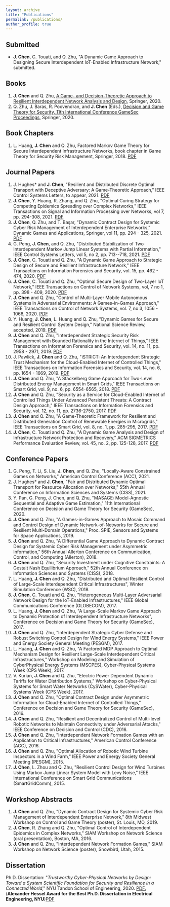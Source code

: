 ```yaml
---
layout: archive
title: "Publications"
permalink: /publications/
author_profile: true
---
```



Submitted
------
- **J. Chen**, C. Touati, and Q. Zhu, "A Dynamic Game Approach to Designing Secure Interdependent IoT-Enabled Infrastructure Network," submitted.


Books
------
1. **J. Chen** and Q. Zhu,  [A Game- and Decision-Theoretic Approach to Resilient Interdependent Network Analysis and Design](https://www.springer.com/gp/book/9783030234430), Springer, 2020.
2. Q. Zhu, J. Baras, R. Poovendran, and **J. Chen** (Eds.), [Decision and Game Theory for Security, 11th International Conference GameSec Proceedings](https://www.springer.com/gp/book/9783030647926), Springer, 2020.

Book Chapters
------
1. L. Huang, **J. Chen** and Q. Zhu, Factored Markov Game Theory for Secure Interdependent Infrastructure Networks, book chapter in Game Theory for Security Risk Management, Springer, 2018. [PDF](https://www.researchgate.net/profile/Linan_Huang2/publication/326242751_Factored_Markov_Game_Theory_for_Secure_Interdependent_Infrastructure_Networks/links/5c00642892851c63cab04b4f/Factored-Markov-Game-Theory-for-Secure-Interdependent-Infrastructure-Networks.pdf)

Journal Papers
------
1. J. Hughes* and **J. Chen**, "Resilient and Distributed Discrete Optimal Transport with Deceptive Adversary: A Game-Theoretic Approach," IEEE Control Systems Letters, to appear, 2021. [PDF](https://arxiv.org/pdf/2106.07455.pdf)
2. **J. Chen**, Y. Huang, R. Zhang, and Q. Zhu, "Optimal Curing Strategy for Competing Epidemics Spreading over Complex Networks," IEEE Transactions on Signal and Information Processing over Networks, vol 7, pp. 294-308, 2021. [PDF](https://arxiv.org/pdf/2011.14262.pdf)
3. **J. Chen**, Q. Zhu, and T. Başar, "Dynamic Contract Design for Systemic Cyber Risk Management of Interdependent Enterprise Networks," Dynamic Games and Applications, Springer, vol 11, pp. 294 - 325, 2021. [PDF](https://arxiv.org/pdf/1908.04431.pdf)
4. G. Peng, **J. Chen**, and Q. Zhu, "Distributed Stabilization of Two Interdependent Markov Jump Linear Systems with Partial Information," IEEE Control Systems Letters, vol 5, no 2, pp. 713--718, 2021. [PDF](https://arxiv.org/pdf/2003.06493.pdf)
5. **J. Chen**, C. Touati and Q. Zhu, "A Dynamic Game Approach to Strategic Design of Secure and Resilient Infrastructure Network," IEEE Transactions on Information Forensics and Security, vol. 15, pp. 462 - 474, 2020. [PDF](https://arxiv.org/pdf/1906.07185.pdf)
6. **J. Chen**, C. Touati and Q. Zhu, "Optimal Secure Design of Two-Layer IoT Network," IEEE Transactions on Control of Network Systems, vol, 7 no 1,  pp. 398 - 409, 2020. [PDF](https://arxiv.org/pdf/1707.07046v2.pdf)
7. **J. Chen** and Q. Zhu, "Control of Multi-Layer Mobile Autonomous Systems in Adversarial Environments: A Games-in-Games Approach," IEEE Transactions on Control of Network Systems, vol. 7, no 3, 1056 - 1068, 2020. [PDF](https://arxiv.org/pdf/1912.04082.pdf)
8. Y. Huang, **J. Chen**, L. Huang and Q. Zhu, "Dynamic Games for Secure and Resilient Control System Design," National Science Review, accepted, 2019. [PDF](https://academic.oup.com/nsr/advance-article/doi/10.1093/nsr/nwz218/5707431)
9. **J. Chen** and Q. Zhu, "Interdependent Strategic Security Risk Management with Bounded Rationality in the Internet of Things," IEEE Transactions on Information Forensics and Security, vol. 14, no. 11, pp. 2958 - 2971, 2019. [PDF](https://arxiv.org/pdf/1905.09341.pdf)
10. J. Pawlick, **J. Chen** and Q. Zhu, "iSTRICT: An Interdependent Strategic Trust Mechanism for the Cloud-Enabled Internet of Controlled Things," IEEE Transactions on Information Forensics and Security, vol. 14, no. 6, pp. 1654 - 1669, 2019. [PDF](https://arxiv.org/pdf/1805.00403.pdf)
11. **J. Chen** and Q. Zhu, "A Stackelberg Game Approach for Two-Level Distributed Energy Management in Smart Grids," IEEE Transactions on Smart Grid, vol. 9, no. 6, pp. 6554-6565, 2018. [PDF](https://arxiv.org/pdf/1608.08253.pdf)
12. **J. Chen** and Q. Zhu, "Security as a Service for Cloud-Enabled Internet of Controlled Things Under Advanced Persistent Threats: A Contract Design Approach," IEEE Transactions on Information Forensics and Security, vol. 12, no. 11, pp. 2736-2750, 2017. [PDF](https://drive.google.com/open?id=12aJbLe3V2SpeZKQkI2H5vjCfH9Y0pdYf)
13. **J. Chen** and Q. Zhu, "A Game-Theoretic Framework for Resilient and Distributed Generation Control of Renewable Energies in Microgrids," IEEE Transactions on Smart Grid, vol. 8, no. 1, pp. 285-295, 2017. [PDF](https://arxiv.org/pdf/1601.04583.pdf)
14. **J. Chen**, C. Touati and Q. Zhu, "A Dynamic Game Analysis and Design of Infrastructure Network Protection and Recovery," ACM SIGMETRICS Performance Evaluation Review, vol. 45, no. 2, pp. 125-128, 2017. [PDF](https://arxiv.org/pdf/1707.07054.pdf)

Conference Papers
------
1. G. Peng, T. Li, S. Liu, **J. Chen**, and Q. Zhu, "Locally-Aware Constrained Games on Networks," American Control Conference (ACC), 2021.
1. J. Hughes* and **J. Chen**, "Fair and Distributed Dynamic Optimal Transport for Resource Allocation over Networks," 55th Annual Conference on Information Sciences and Systems (CISS), 2021.
1. Y. Pan, G. Peng, J. Chen, and Q. Zhu, "MASAGE: Model-Agnostic Sequential and Adaptive Game Estimation," 11th International Conference on Decision and Game Theory for Security (GameSec), 2020.
1. **J. Chen** and Q. Zhu, "A Games-in-Games Approach to Mosaic Command and Control Design of Dynamic Network-of-Networks for Secure and Resilient Multi-Domain Operations," Proc. SPIE, Sensors and Systems for Space Applications, 2019.
1. **J. Chen** and Q. Zhu, "A Differential Game Approach to Dynamic Contract Design for Systemic Cyber Risk Management under Asymmetric Information," 56th Annual Allerton Conference on Communication, Control, and Computing (Allerton), 2018.
1. **J. Chen** and Q. Zhu, "Security Investment under Cognitive Constraints: A Gestalt Nash Equilibrium Approach," 52th Annual Conference on Information Sciences and Systems (CISS), 2018.
1. L. Huang, **J. Chen** and Q. Zhu, "Distributed and Optimal Resilient Control of Large-Scale Interdependent Critical Infrastructures", Winter Simulation Conference (WSC), 2018. 
1. **J. Chen**, C. Touati and Q. Zhu, "Heterogeneous Multi-Layer Adversarial Network Design for the IoT-Enabled Infrastructures," IEEE Global Communications Conference (GLOBECOM), 2017. 
1. L. Huang, **J. Chen** and Q. Zhu, "A Large-Scale Markov Game Approach to Dynamic Protection of Interdependent Infrastructure Networks", Conference on Decision and Game Theory for Security (GameSec), 2017. 
1. **J. Chen** and Q. Zhu, "Interdependent Strategic Cyber Defense and Robust Switching Control Design for Wind Energy Systems," IEEE Power and Energy Society General Meeting (PESGM), 2017. 
1. L. Huang, **J. Chen** and Q. Zhu, "A Factored MDP Approach to Optimal Mechanism Design for Resilient Large-Scale Interdependent Critical Infrastructures," Workshop on Modeling and Simulation of CyberPhysical Energy Systems (MSCPES), Cyber-Physical Systems Week (CPS Week), 2017. 
1. V. Kurian, **J. Chen** and Q. Zhu, "Electric Power Dependent Dynamic Tariffs for Water Distribution Systems," Workshop on Cyber-Physical Systems for Smart Water Networks (CySWater), Cyber-Physical Systems Week (CPS Week), 2017. 
1. **J. Chen** and Q. Zhu, "Optimal Contract Design under Asymmetric Information for Cloud-Enabled Internet of Controlled Things," Conference on Decision and Game Theory for Security (GameSec), 2016. 
1. **J. Chen** and Q. Zhu, "Resilient and Decentralized Control of Multi-level Robotic Networks to Maintain Connectivity under Adversarial Attacks," IEEE Conference on Decision and Control (CDC), 2016. 
1. **J. Chen** and Q. Zhu, "Interdependent Network Formation Games with an Application to Critical Infrastructures," American Control Conference (ACC), 2016. 
1. **J. Chen** and Q. Zhu, "Optimal Allocation of Robotic Wind Turbine Inspectors in a Wind Farm," IEEE Power and Energy Society General Meeting (PESGM), 2015. 
1. **J. Chen**, L. Zhou and Q. Zhu, "Resilient Control Design for Wind Turbines Using Markov Jump Linear System Model with Levy Noise," IEEE International Conference on Smart Grid Communications (SmartGridComm), 2015.

Workshop Abstracts
------
1. **J. Chen** and Q. Zhu, "Dynamic Contract Design for Systemic Cyber Risk Management of Interdependent Enterprise Network," 8th Midwest Workshop on Control and Game Theory (poster), St. Louis, MO, 2019.
1. **J. Chen**, R. Zhang and Q. Zhu, "Optimal Control of Interdependent Epidemics in Complex Networks," SIAM Workshop on Network Science (oral presentation),  Boston, MA, 2016.
1. **J. Chen** and Q. Zhu, "Interdependent Network Formation Games," SIAM Workshop on Network Science (poster), Snowbird, Utah, 2015. 

Dissertation
------
Ph.D. Dissertation: "*Trustworthy Cyber-Physical Networks by Design: Toward a System Scientific Foundation for Security and Resilience in a Connected World*," NYU Tandon School of Engineering, 2020. <a href="https://juntaochen1.github.io/files/Dissertation_Chen.pdf" target="_blank">PDF.</a> (**Alexander Hessel Award for the Best Ph.D. Dissertation in Electrical Engineering, NYU**)[PDF](https://juntaochen1.github.io/files/Dissertation_Chen.pdf)
